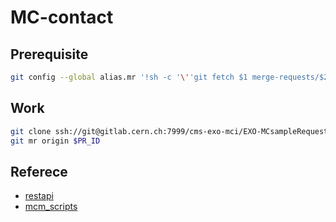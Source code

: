 # MC-contact

## Prerequisite
```bash
git config --global alias.mr '!sh -c '\''git fetch $1 merge-requests/$2/head:mr-$1-$2 && git checkout mr-$1-$2'\'' -'
```

## Work
```bash
git clone ssh://git@gitlab.cern.ch:7999/cms-exo-mci/EXO-MCsampleRequests.git
git mr origin $PR_ID
```

## Referece
- [restapi](https://cms-pdmv-prod.web.cern.ch/mcm/restapi)
- [mcm_scripts](https://github.com/cms-PdmV/mcm_scripts)